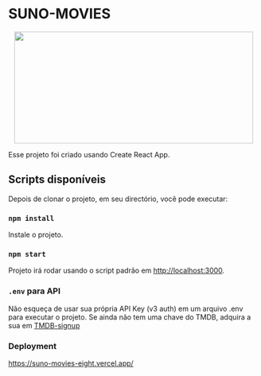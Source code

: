 # SUNO-MOVIES

<p align="center"><img align="center" src="https://media0.giphy.com/media/LnW2QRZZIYjaj4QeD9/giphy.gif?cid=790b7611a3516f0d2b09171088845003fd0506086bf9636b&rid=giphy.gif&ct=g" width="480" height="225"/></p>

Esse projeto foi criado usando Create React App.

## Scripts disponíveis

Depois de clonar o projeto, em seu directório, você pode executar:

### `npm install`

Instale o projeto.

### `npm start`

Projeto irá rodar usando o script padrão em [http://localhost:3000](http://localhost:3000).

### `.env` para API

Não esqueça de usar sua própria API Key (v3 auth) em um arquivo .env para executar o projeto.
Se ainda não tem uma chave do TMDB, adquira a sua em [TMDB-signup](https://www.themoviedb.org/signup)

### Deployment

https://suno-movies-eight.vercel.app/
